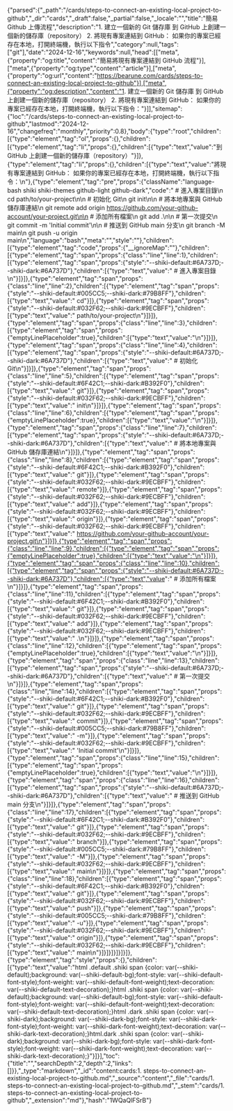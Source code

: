 {"parsed":{"_path":"/cards/steps-to-connect-an-existing-local-project-to-github","_dir":"cards","_draft":false,"_partial":false,"_locale":"","title":"簡易 Github 上傳流程","description":"1. 建立一個新的 Git 儲存庫 到 GitHub 上創建一個新的儲存庫（repository） 2. 將現有專案連結到 GitHub： 如果你的專案已經存在本地，打開終端機，執行以下指令","category":null,"tags":["git"],"date":"2024-12-16","keywords":null,"head":[["meta",{"property":"og:title","content":"簡易將現有專案連結到 GitHub 流程"}],["meta",{"property":"og:type","content":"article"}],["meta",{"property":"og:url","content":"https://bearune.com/cards/steps-to-connect-an-existing-local-project-to-github"}],["meta",{"property":"og:description","content":"1. 建立一個新的 Git 儲存庫 到 GitHub 上創建一個新的儲存庫（repository） 2. 將現有專案連結到 GitHub： 如果你的專案已經存在本地，打開終端機，執行以下指令："}]],"sitemap":{"loc":"/cards/steps-to-connect-an-existing-local-project-to-github","lastmod":"2024-12-16","changefreq":"monthly","priority":0.8},"body":{"type":"root","children":[{"type":"element","tag":"ol","props":{},"children":[{"type":"element","tag":"li","props":{},"children":[{"type":"text","value":"到 GitHub 上創建一個新的儲存庫（repository）"}]},{"type":"element","tag":"li","props":{},"children":[{"type":"text","value":"將現有專案連結到 GitHub： 如果你的專案已經存在本地，打開終端機，執行以下指令：\n"},{"type":"element","tag":"pre","props":{"className":"language-bash shiki shiki-themes github-light github-dark","code":" # 進入專案目錄\n cd path/to/your-project\n\n # 初始化 Git\n git init\n\n # 將本地專案與 GitHub 儲存庫連結\n git remote add origin https://github.com/your-github-account/your-project.git\n\n # 添加所有檔案\n git add .\n\n # 第一次提交\n git commit -m 'Initial commit'\n\n # 推送到 GitHub main 分支\n git branch -M main\n git push -u origin main\n","language":"bash","meta":"","style":""},"children":[{"type":"element","tag":"code","props":{"__ignoreMap":""},"children":[{"type":"element","tag":"span","props":{"class":"line","line":1},"children":[{"type":"element","tag":"span","props":{"style":"--shiki-default:#6A737D;--shiki-dark:#6A737D"},"children":[{"type":"text","value":" # 進入專案目錄\n"}]}]},{"type":"element","tag":"span","props":{"class":"line","line":2},"children":[{"type":"element","tag":"span","props":{"style":"--shiki-default:#005CC5;--shiki-dark:#79B8FF"},"children":[{"type":"text","value":" cd"}]},{"type":"element","tag":"span","props":{"style":"--shiki-default:#032F62;--shiki-dark:#9ECBFF"},"children":[{"type":"text","value":" path/to/your-project\n"}]}]},{"type":"element","tag":"span","props":{"class":"line","line":3},"children":[{"type":"element","tag":"span","props":{"emptyLinePlaceholder":true},"children":[{"type":"text","value":"\n"}]}]},{"type":"element","tag":"span","props":{"class":"line","line":4},"children":[{"type":"element","tag":"span","props":{"style":"--shiki-default:#6A737D;--shiki-dark:#6A737D"},"children":[{"type":"text","value":" # 初始化 Git\n"}]}]},{"type":"element","tag":"span","props":{"class":"line","line":5},"children":[{"type":"element","tag":"span","props":{"style":"--shiki-default:#6F42C1;--shiki-dark:#B392F0"},"children":[{"type":"text","value":" git"}]},{"type":"element","tag":"span","props":{"style":"--shiki-default:#032F62;--shiki-dark:#9ECBFF"},"children":[{"type":"text","value":" init\n"}]}]},{"type":"element","tag":"span","props":{"class":"line","line":6},"children":[{"type":"element","tag":"span","props":{"emptyLinePlaceholder":true},"children":[{"type":"text","value":"\n"}]}]},{"type":"element","tag":"span","props":{"class":"line","line":7},"children":[{"type":"element","tag":"span","props":{"style":"--shiki-default:#6A737D;--shiki-dark:#6A737D"},"children":[{"type":"text","value":" # 將本地專案與 GitHub 儲存庫連結\n"}]}]},{"type":"element","tag":"span","props":{"class":"line","line":8},"children":[{"type":"element","tag":"span","props":{"style":"--shiki-default:#6F42C1;--shiki-dark:#B392F0"},"children":[{"type":"text","value":" git"}]},{"type":"element","tag":"span","props":{"style":"--shiki-default:#032F62;--shiki-dark:#9ECBFF"},"children":[{"type":"text","value":" remote"}]},{"type":"element","tag":"span","props":{"style":"--shiki-default:#032F62;--shiki-dark:#9ECBFF"},"children":[{"type":"text","value":" add"}]},{"type":"element","tag":"span","props":{"style":"--shiki-default:#032F62;--shiki-dark:#9ECBFF"},"children":[{"type":"text","value":" origin"}]},{"type":"element","tag":"span","props":{"style":"--shiki-default:#032F62;--shiki-dark:#9ECBFF"},"children":[{"type":"text","value":" https://github.com/your-github-account/your-project.git\n"}]}]},{"type":"element","tag":"span","props":{"class":"line","line":9},"children":[{"type":"element","tag":"span","props":{"emptyLinePlaceholder":true},"children":[{"type":"text","value":"\n"}]}]},{"type":"element","tag":"span","props":{"class":"line","line":10},"children":[{"type":"element","tag":"span","props":{"style":"--shiki-default:#6A737D;--shiki-dark:#6A737D"},"children":[{"type":"text","value":" # 添加所有檔案\n"}]}]},{"type":"element","tag":"span","props":{"class":"line","line":11},"children":[{"type":"element","tag":"span","props":{"style":"--shiki-default:#6F42C1;--shiki-dark:#B392F0"},"children":[{"type":"text","value":" git"}]},{"type":"element","tag":"span","props":{"style":"--shiki-default:#032F62;--shiki-dark:#9ECBFF"},"children":[{"type":"text","value":" add"}]},{"type":"element","tag":"span","props":{"style":"--shiki-default:#032F62;--shiki-dark:#9ECBFF"},"children":[{"type":"text","value":" .\n"}]}]},{"type":"element","tag":"span","props":{"class":"line","line":12},"children":[{"type":"element","tag":"span","props":{"emptyLinePlaceholder":true},"children":[{"type":"text","value":"\n"}]}]},{"type":"element","tag":"span","props":{"class":"line","line":13},"children":[{"type":"element","tag":"span","props":{"style":"--shiki-default:#6A737D;--shiki-dark:#6A737D"},"children":[{"type":"text","value":" # 第一次提交\n"}]}]},{"type":"element","tag":"span","props":{"class":"line","line":14},"children":[{"type":"element","tag":"span","props":{"style":"--shiki-default:#6F42C1;--shiki-dark:#B392F0"},"children":[{"type":"text","value":" git"}]},{"type":"element","tag":"span","props":{"style":"--shiki-default:#032F62;--shiki-dark:#9ECBFF"},"children":[{"type":"text","value":" commit"}]},{"type":"element","tag":"span","props":{"style":"--shiki-default:#005CC5;--shiki-dark:#79B8FF"},"children":[{"type":"text","value":" -m"}]},{"type":"element","tag":"span","props":{"style":"--shiki-default:#032F62;--shiki-dark:#9ECBFF"},"children":[{"type":"text","value":" 'Initial commit'\n"}]}]},{"type":"element","tag":"span","props":{"class":"line","line":15},"children":[{"type":"element","tag":"span","props":{"emptyLinePlaceholder":true},"children":[{"type":"text","value":"\n"}]}]},{"type":"element","tag":"span","props":{"class":"line","line":16},"children":[{"type":"element","tag":"span","props":{"style":"--shiki-default:#6A737D;--shiki-dark:#6A737D"},"children":[{"type":"text","value":" # 推送到 GitHub main 分支\n"}]}]},{"type":"element","tag":"span","props":{"class":"line","line":17},"children":[{"type":"element","tag":"span","props":{"style":"--shiki-default:#6F42C1;--shiki-dark:#B392F0"},"children":[{"type":"text","value":" git"}]},{"type":"element","tag":"span","props":{"style":"--shiki-default:#032F62;--shiki-dark:#9ECBFF"},"children":[{"type":"text","value":" branch"}]},{"type":"element","tag":"span","props":{"style":"--shiki-default:#005CC5;--shiki-dark:#79B8FF"},"children":[{"type":"text","value":" -M"}]},{"type":"element","tag":"span","props":{"style":"--shiki-default:#032F62;--shiki-dark:#9ECBFF"},"children":[{"type":"text","value":" main\n"}]}]},{"type":"element","tag":"span","props":{"class":"line","line":18},"children":[{"type":"element","tag":"span","props":{"style":"--shiki-default:#6F42C1;--shiki-dark:#B392F0"},"children":[{"type":"text","value":" git"}]},{"type":"element","tag":"span","props":{"style":"--shiki-default:#032F62;--shiki-dark:#9ECBFF"},"children":[{"type":"text","value":" push"}]},{"type":"element","tag":"span","props":{"style":"--shiki-default:#005CC5;--shiki-dark:#79B8FF"},"children":[{"type":"text","value":" -u"}]},{"type":"element","tag":"span","props":{"style":"--shiki-default:#032F62;--shiki-dark:#9ECBFF"},"children":[{"type":"text","value":" origin"}]},{"type":"element","tag":"span","props":{"style":"--shiki-default:#032F62;--shiki-dark:#9ECBFF"},"children":[{"type":"text","value":" main\n"}]}]}]}]}]}]},{"type":"element","tag":"style","props":{},"children":[{"type":"text","value":"html .default .shiki span {color: var(--shiki-default);background: var(--shiki-default-bg);font-style: var(--shiki-default-font-style);font-weight: var(--shiki-default-font-weight);text-decoration: var(--shiki-default-text-decoration);}html .shiki span {color: var(--shiki-default);background: var(--shiki-default-bg);font-style: var(--shiki-default-font-style);font-weight: var(--shiki-default-font-weight);text-decoration: var(--shiki-default-text-decoration);}html .dark .shiki span {color: var(--shiki-dark);background: var(--shiki-dark-bg);font-style: var(--shiki-dark-font-style);font-weight: var(--shiki-dark-font-weight);text-decoration: var(--shiki-dark-text-decoration);}html.dark .shiki span {color: var(--shiki-dark);background: var(--shiki-dark-bg);font-style: var(--shiki-dark-font-style);font-weight: var(--shiki-dark-font-weight);text-decoration: var(--shiki-dark-text-decoration);}"}]}],"toc":{"title":"","searchDepth":2,"depth":2,"links":[]}},"_type":"markdown","_id":"content:cards:1. steps-to-connect-an-existing-local-project-to-github.md","_source":"content","_file":"cards/1. steps-to-connect-an-existing-local-project-to-github.md","_stem":"cards/1. steps-to-connect-an-existing-local-project-to-github","_extension":"md"},"hash":"1WQaQlFSrB"}
